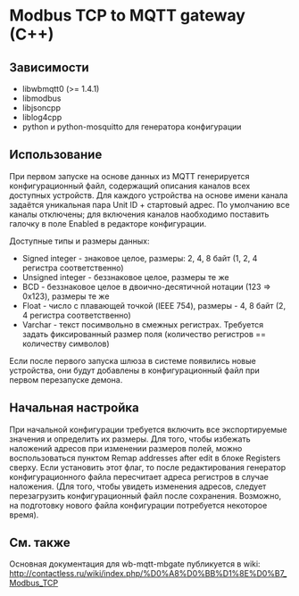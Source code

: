 Modbus TCP to MQTT gateway (C++)
================================

Зависимости
-----------

* libwbmqtt0 (>= 1.4.1)
* libmodbus
* libjsoncpp
* liblog4cpp
* python и python-mosquitto для генератора конфигурации


Использование
-------------

При первом запуске на основе данных из MQTT генерируется конфигурационный файл, содержащий описания каналов
всех доступных устройств. Для каждого устройства на основе имени канала задаётся уникальная пара 
Unit ID + стартовый адрес. По умолчанию все каналы отключены; для включения каналов наобходимо поставить галочку
в поле Enabled в редакторе конфигурации.

Доступные типы и размеры данных:

* Signed integer - знаковое целое, размеры: 2, 4, 8 байт (1, 2, 4 регистра соответственно)
* Unsigned integer - беззнаковое целое, размеры те же
* BCD - беззнаковое целое в двоично-десятичной нотации (123 => 0x123), размеры те же
* Float - число с плавающей точкой (IEEE 754), размеры - 4, 8 байт (2, 4 регистра соответственно)
* Varchar - текст посимвольно в смежных регистрах. Требуется задать фиксированный размер поля (количество регистров == количеству символов)

Если после первого запуска шлюза в системе появились новые устройства, они будут добавлены в конфигурационный файл при
первом перезапуске демона.


Начальная настройка
-------------------

При начальной конфигурации требуется включить все экспортируемые значения и определить их размеры. Для того, чтобы избежать наложений
адресов при изменении размеров полей, можно воспользоваться пунктом Remap addresses after edit в блоке Registers сверху. Если установить
этот флаг, то после редактирования генератор конфигурационного файла пересчитает адреса регистров в случае наложения. (Для того, чтобы
увидеть изменения адресов, следует перезагрузить конфигурационный файл после сохранения. Возможно, на подготовку нового файла конфигурации
потребуется некоторое время).


См. также
---------

Основная документация для wb-mqtt-mbgate публикуется в wiki: http://contactless.ru/wiki/index.php/%D0%A8%D0%BB%D1%8E%D0%B7_Modbus_TCP 
